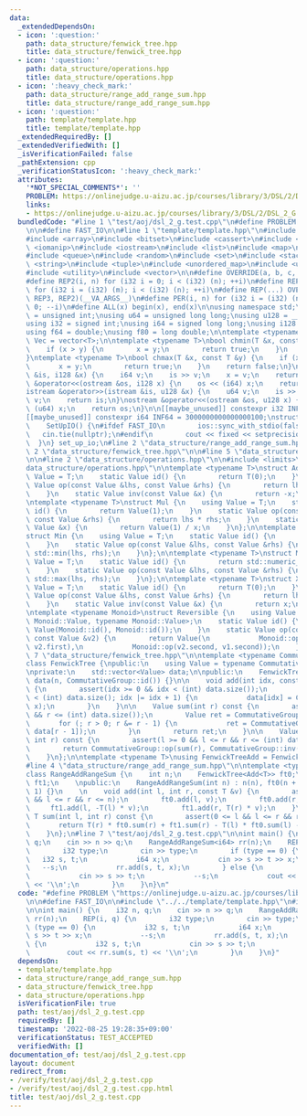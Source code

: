```yaml
---
data:
  _extendedDependsOn:
  - icon: ':question:'
    path: data_structure/fenwick_tree.hpp
    title: data_structure/fenwick_tree.hpp
  - icon: ':question:'
    path: data_structure/operations.hpp
    title: data_structure/operations.hpp
  - icon: ':heavy_check_mark:'
    path: data_structure/range_add_range_sum.hpp
    title: data_structure/range_add_range_sum.hpp
  - icon: ':question:'
    path: template/template.hpp
    title: template/template.hpp
  _extendedRequiredBy: []
  _extendedVerifiedWith: []
  _isVerificationFailed: false
  _pathExtension: cpp
  _verificationStatusIcon: ':heavy_check_mark:'
  attributes:
    '*NOT_SPECIAL_COMMENTS*': ''
    PROBLEM: https://onlinejudge.u-aizu.ac.jp/courses/library/3/DSL/2/DSL_2_G
    links:
    - https://onlinejudge.u-aizu.ac.jp/courses/library/3/DSL/2/DSL_2_G
  bundledCode: "#line 1 \"test/aoj/dsl_2_g.test.cpp\"\n#define PROBLEM \"https://onlinejudge.u-aizu.ac.jp/courses/library/3/DSL/2/DSL_2_G\"\
    \n\n#define FAST_IO\n\n#line 1 \"template/template.hpp\"\n#include <algorithm>\n\
    #include <array>\n#include <bitset>\n#include <cassert>\n#include <cmath>\n#include\
    \ <iomanip>\n#include <iostream>\n#include <list>\n#include <map>\n#include <numeric>\n\
    #include <queue>\n#include <random>\n#include <set>\n#include <stack>\n#include\
    \ <string>\n#include <tuple>\n#include <unordered_map>\n#include <unordered_set>\n\
    #include <utility>\n#include <vector>\n\n#define OVERRIDE(a, b, c, d, ...) d\n\
    #define REP2(i, n) for (i32 i = 0; i < (i32) (n); ++i)\n#define REP3(i, m, n)\
    \ for (i32 i = (i32) (m); i < (i32) (n); ++i)\n#define REP(...) OVERRIDE(__VA_ARGS__,\
    \ REP3, REP2)(__VA_ARGS__)\n#define PER(i, n) for (i32 i = (i32) (n) - 1; i >=\
    \ 0; --i)\n#define ALL(x) begin(x), end(x)\n\nusing namespace std;\n\nusing u32\
    \ = unsigned int;\nusing u64 = unsigned long long;\nusing u128 = __uint128_t;\n\
    using i32 = signed int;\nusing i64 = signed long long;\nusing i128 = __int128_t;\n\
    using f64 = double;\nusing f80 = long double;\n\ntemplate <typename T>\nusing\
    \ Vec = vector<T>;\n\ntemplate <typename T>\nbool chmin(T &x, const T &y) {\n\
    \    if (x > y) {\n        x = y;\n        return true;\n    }\n    return false;\n\
    }\ntemplate <typename T>\nbool chmax(T &x, const T &y) {\n    if (x < y) {\n \
    \       x = y;\n        return true;\n    }\n    return false;\n}\n\nistream &operator>>(istream\
    \ &is, i128 &x) {\n    i64 v;\n    is >> v;\n    x = v;\n    return is;\n}\nostream\
    \ &operator<<(ostream &os, i128 x) {\n    os << (i64) x;\n    return os;\n}\n\
    istream &operator>>(istream &is, u128 &x) {\n    u64 v;\n    is >> v;\n    x =\
    \ v;\n    return is;\n}\nostream &operator<<(ostream &os, u128 x) {\n    os <<\
    \ (u64) x;\n    return os;\n}\n\n[[maybe_unused]] constexpr i32 INF = 1000000100;\n\
    [[maybe_unused]] constexpr i64 INF64 = 3000000000000000100;\nstruct SetUpIO {\n\
    \    SetUpIO() {\n#ifdef FAST_IO\n        ios::sync_with_stdio(false);\n     \
    \   cin.tie(nullptr);\n#endif\n        cout << fixed << setprecision(15);\n  \
    \  }\n} set_up_io;\n#line 2 \"data_structure/range_add_range_sum.hpp\"\n\n#line\
    \ 2 \"data_structure/fenwick_tree.hpp\"\n\n#line 5 \"data_structure/fenwick_tree.hpp\"\
    \n\n#line 2 \"data_structure/operations.hpp\"\n\n#include <limits>\n#line 5 \"\
    data_structure/operations.hpp\"\n\ntemplate <typename T>\nstruct Add {\n    using\
    \ Value = T;\n    static Value id() {\n        return T(0);\n    }\n    static\
    \ Value op(const Value &lhs, const Value &rhs) {\n        return lhs + rhs;\n\
    \    }\n    static Value inv(const Value &x) {\n        return -x;\n    }\n};\n\
    \ntemplate <typename T>\nstruct Mul {\n    using Value = T;\n    static Value\
    \ id() {\n        return Value(1);\n    }\n    static Value op(const Value &lhs,\
    \ const Value &rhs) {\n        return lhs * rhs;\n    }\n    static Value inv(const\
    \ Value &x) {\n        return Value(1) / x;\n    }\n};\n\ntemplate <typename T>\n\
    struct Min {\n    using Value = T;\n    static Value id() {\n        return std::numeric_limits<T>::max();\n\
    \    }\n    static Value op(const Value &lhs, const Value &rhs) {\n        return\
    \ std::min(lhs, rhs);\n    }\n};\n\ntemplate <typename T>\nstruct Max {\n    using\
    \ Value = T;\n    static Value id() {\n        return std::numeric_limits<Value>::min();\n\
    \    }\n    static Value op(const Value &lhs, const Value &rhs) {\n        return\
    \ std::max(lhs, rhs);\n    }\n};\n\ntemplate <typename T>\nstruct Xor {\n    using\
    \ Value = T;\n    static Value id() {\n        return T(0);\n    }\n    static\
    \ Value op(const Value &lhs, const Value &rhs) {\n        return lhs ^ rhs;\n\
    \    }\n    static Value inv(const Value &x) {\n        return x;\n    }\n};\n\
    \ntemplate <typename Monoid>\nstruct Reversible {\n    using Value = std::pair<typename\
    \ Monoid::Value, typename Monoid::Value>;\n    static Value id() {\n        return\
    \ Value(Monoid::id(), Monoid::id());\n    }\n    static Value op(const Value &v1,\
    \ const Value &v2) {\n        return Value(\n            Monoid::op(v1.first,\
    \ v2.first),\n            Monoid::op(v2.second, v1.second));\n    }\n};\n\n#line\
    \ 7 \"data_structure/fenwick_tree.hpp\"\n\ntemplate <typename CommutativeGroup>\n\
    class FenwickTree {\npublic:\n    using Value = typename CommutativeGroup::Value;\n\
    \nprivate:\n    std::vector<Value> data;\n\npublic:\n    FenwickTree(int n) :\
    \ data(n, CommutativeGroup::id()) {}\n\n    void add(int idx, const Value &x)\
    \ {\n        assert(idx >= 0 && idx < (int) data.size());\n        for (; idx\
    \ < (int) data.size(); idx |= idx + 1) {\n            data[idx] = CommutativeGroup::op(data[idx],\
    \ x);\n        }\n    }\n\n    Value sum(int r) const {\n        assert(r >= 0\
    \ && r <= (int) data.size());\n        Value ret = CommutativeGroup::id();\n \
    \       for (; r > 0; r &= r - 1) {\n            ret = CommutativeGroup::op(ret,\
    \ data[r - 1]);\n        }\n        return ret;\n    }\n\n    Value sum(int l,\
    \ int r) const {\n        assert(l >= 0 && l <= r && r <= (int) data.size());\n\
    \        return CommutativeGroup::op(sum(r), CommutativeGroup::inv(sum(l)));\n\
    \    }\n};\n\ntemplate <typename T>\nusing FenwickTreeAdd = FenwickTree<Add<T>>;\n\
    #line 4 \"data_structure/range_add_range_sum.hpp\"\n\ntemplate <typename T>\n\
    class RangeAddRangeSum {\n    int n;\n    FenwickTree<Add<T>> ft0;\n    FenwickTree<Add<T>>\
    \ ft1;\n    \npublic:\n    RangeAddRangeSum(int n) : n(n), ft0(n + 1), ft1(n +\
    \ 1) {}\n    \n    void add(int l, int r, const T &v) {\n        assert(0 <= l\
    \ && l <= r && r <= n);\n        ft0.add(l, v);\n        ft0.add(r, -v);\n   \
    \     ft1.add(l, -T(l) * v);\n        ft1.add(r, T(r) * v);\n    }\n    \n   \
    \ T sum(int l, int r) const {\n        assert(0 <= l && l <= r && r <= n);\n \
    \       return T(r) * ft0.sum(r) + ft1.sum(r) - T(l) * ft0.sum(l) - ft1.sum(l);\n\
    \    }\n};\n#line 7 \"test/aoj/dsl_2_g.test.cpp\"\n\nint main() {\n    i32 n,\
    \ q;\n    cin >> n >> q;\n    RangeAddRangeSum<i64> rr(n);\n    REP(i, q) {\n\
    \        i32 type;\n        cin >> type;\n        if (type == 0) {\n         \
    \   i32 s, t;\n            i64 x;\n            cin >> s >> t >> x;\n         \
    \   --s;\n            rr.add(s, t, x);\n        } else {\n            i32 s, t;\n\
    \            cin >> s >> t;\n            --s;\n            cout << rr.sum(s, t)\
    \ << '\\n';\n        }\n    }\n}\n"
  code: "#define PROBLEM \"https://onlinejudge.u-aizu.ac.jp/courses/library/3/DSL/2/DSL_2_G\"\
    \n\n#define FAST_IO\n\n#include \"../../template/template.hpp\"\n#include \"../../data_structure/range_add_range_sum.hpp\"\
    \n\nint main() {\n    i32 n, q;\n    cin >> n >> q;\n    RangeAddRangeSum<i64>\
    \ rr(n);\n    REP(i, q) {\n        i32 type;\n        cin >> type;\n        if\
    \ (type == 0) {\n            i32 s, t;\n            i64 x;\n            cin >>\
    \ s >> t >> x;\n            --s;\n            rr.add(s, t, x);\n        } else\
    \ {\n            i32 s, t;\n            cin >> s >> t;\n            --s;\n   \
    \         cout << rr.sum(s, t) << '\\n';\n        }\n    }\n}"
  dependsOn:
  - template/template.hpp
  - data_structure/range_add_range_sum.hpp
  - data_structure/fenwick_tree.hpp
  - data_structure/operations.hpp
  isVerificationFile: true
  path: test/aoj/dsl_2_g.test.cpp
  requiredBy: []
  timestamp: '2022-08-25 19:28:35+09:00'
  verificationStatus: TEST_ACCEPTED
  verifiedWith: []
documentation_of: test/aoj/dsl_2_g.test.cpp
layout: document
redirect_from:
- /verify/test/aoj/dsl_2_g.test.cpp
- /verify/test/aoj/dsl_2_g.test.cpp.html
title: test/aoj/dsl_2_g.test.cpp
---
```

